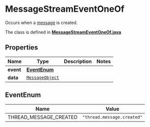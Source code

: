 

# MessageStreamEventOneOf

Occurs when a [message](/docs/api-reference/messages/object) is created.

The class is defined in **[MessageStreamEventOneOf.java](../../src/main/java/org/openapitools/model/MessageStreamEventOneOf.java)**

## Properties

Name | Type | Description | Notes
------------ | ------------- | ------------- | -------------
**event** | [**EventEnum**](#EventEnum) |  | 
**data** | [`MessageObject`](MessageObject.md) |  | 

## EventEnum

Name | Value
---- | -----
THREAD_MESSAGE_CREATED | `"thread.message.created"`



